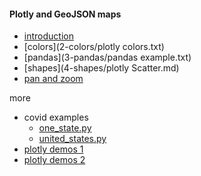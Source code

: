 #### Plotly and GeoJSON maps

- [introduction](1-intro/intro.md)
- [colors](2-colors/plotly colors.txt)
- [pandas](3-pandas/pandas example.txt)
- [shapes](4-shapes/plotly Scatter.md)
- [pan and zoom](5-pan-zoom/notes.txt)

more

- covid examples
  - [one_state.py](6-covid/one_state.py)
  - [united_states.py](6-covid/united_states.py)    
- [plotly demos 1](demos1/notes.txt)
- [plotly demos 2](demos2/notes2.txt)

  

